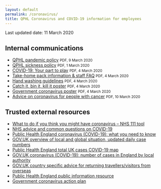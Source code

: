 ```yaml
---
layout: default
permalink: /coronavirus/
title: QPHL Coronavirus and COVID-19 information for employees
---
```


Last updated date: 11 March 2020  

## Internal communications

- [QPHL pandemic policy](/downloads/qphl-pandemic-policy.pdf) <small>PDF, 9 March 2020</small>
- [QPHL sickness policy](/downloads/qphl-sickness-policy.pdf) <small>PDF, 1 March 2020</small>
- [COVID-19: Your part to play](/downloads/covid-19-your-part-to-play.pdf) <small>PDF, 4 March 2020</small>
- [Take-home pack information & staff FAQ](/downloads/take-home-pack-information.pdf) <small>PDF, 4 March 2020</small>
- [Hand washing guidelines](/downloads/hand-washing-guidelines.pdf) <small>PDF, 4 March 2020</small>
- [Catch it, bin it, kill it poster](/downloads/catch-bin-kill.pdf) <small>PDF, 4 March 2020</small>
- [Government coronavirus poster](/downloads/government-coronavirus-poster.pdf) <small>PDF, 4 March 2020</small>
- [Advice on coronavirus for people with cancer](/downloads/advice-on-coronavirus-for-people-with-cancer.pdf) <small>PDF, 10 March 2020</small>


## Trusted external resources

- [What to do if you think you might have coronavirus – NHS 111 tool](https://111.nhs.uk/service/COVID-19/)
- [NHS advice and common questions on COVID-19](https://www.nhs.uk/conditions/coronavirus-covid-19/)
- [Public Health England coronavirus (COVID-19): what you need to know](https://publichealthmatters.blog.gov.uk/2020/01/23/wuhan-novel-coronavirus-what-you-need-to-know/)
- [GOV.UK overview of local and global situation, updated daily case numbers](https://www.gov.uk/guidance/coronavirus-covid-19-information-for-the-public)
- [Public Health England total UK cases COVID-19 map](https://www.arcgis.com/apps/opsdashboard/index.html#/f94c3c90da5b4e9f9a0b19484dd4bb14)
- [GOV.UK coronavirus (COVID-19): number of cases in England by local authority](https://www.gov.uk/government/publications/coronavirus-covid-19-number-of-cases-in-england/coronavirus-covid-19-number-of-cases-in-england)
- [GOV.UK country specific advice for returning travellers/visitors from overseas](https://www.gov.uk/government/publications/covid-19-specified-countries-and-areas/covid-19-specified-countries-and-areas-with-implications-for-returning-travellers-or-visitors-arriving-in-the-uk)
- [Public Health England public information resource](https://campaignresources.phe.gov.uk/resources/campaigns/101-coronavirus-/resources)
- [Government coronavirus action plan](https://assets.publishing.service.gov.uk/government/uploads/system/uploads/attachment_data/file/869827/Coronavirus_action_plan_-_a_guide_to_what_you_can_expect_across_the_UK.pdf)
